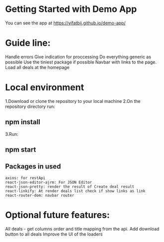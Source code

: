 # Getting Started with Demo App

You can see the app at https://yifatbij.github.io/demo-app/

# Guide line:

Handle errors
Give indication for proccessing
Do everything generic as possible
Use the tiniest package if possible
Navbar with links to the page.
Load all deals at the homepage

# Local environment
1.Download or clone the repository to your local machine
2.On the repository directory run: 
## npm install
3.Run: 
## npm start



## Packages in used

    axios: for restApi
    react-json-editor-ajrm: For JSON Editor
    react-json-pretty: render the result of Create deal result
    react-linkify: At render deals list check if show links as link
    react-router-dom: navbar router

# Optional future features:
All deals - get columns order and title mapping from the api.
Add download button to all deals
Improve the UI of the loaders
